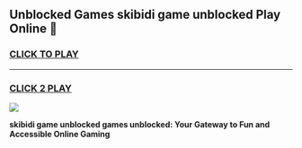 
## Unblocked Games skibidi game unblocked Play Online 👋
<h3>
<a href="https://news.freeplayer.one?title=skibidi_game_unblocked&ref=17F">CLICK TO PLAY</a></h3>
<hr>

<h3>
<a href="https://news.freeplayer.one?title=skibidi_game_unblocked&ref=17F">CLICK 2 PLAY</a>
  
</h3>

<a href="https://news.freeplayer.one?title=skibidi_game_unblocked&ref=17F/"><img src="https://clearcache.store/games.png"></a>


**skibidi game unblocked games unblocked: Your Gateway to Fun and Accessible Online Gaming**
